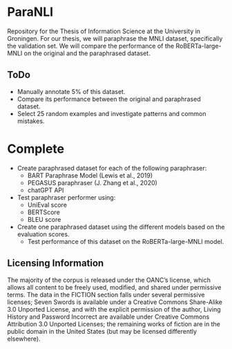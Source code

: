 # ParaNLI
Repository for the Thesis of Information Science at the University in Groningen. For our thesis, we will paraphrase the MNLI dataset, specifically the validation set. We will compare the performance of the RoBERTa-large-MNLI on the original and the paraphrased dataset.


## ToDo
- Manually annotate 5% of this dataset.
- Compare its performance between the original and paraphrased dataset.
- Select 25 random examples and investigate patterns and common mistakes. 

# Complete
- Create paraphrased dataset for each of the following paraphraser:
  - BART Paraphrase Model (Lewis et al., 2019)
  - PEGASUS paraphraser (J. Zhang et al., 2020)
  - chatGPT API
- Test paraphraser performer using:
  - UniEval score
  - BERTScore
  - BLEU score
- Create one paraphrased dataset using the different models based on the 
  evaluation scores.
  - Test performance of this dataset on the RoBERTa-large-MNLI model.

## Licensing Information
The majority of the corpus is released under the OANC’s license, which allows all content to be freely used, modified, and shared under permissive terms. The data in the FICTION section falls under several permissive licenses; Seven Swords is available under a Creative Commons Share-Alike 3.0 Unported License, and with the explicit permission of the author, Living History and Password Incorrect are available under Creative Commons Attribution 3.0 Unported Licenses; the remaining works of fiction are in the public domain in the United States (but may be licensed differently elsewhere).
